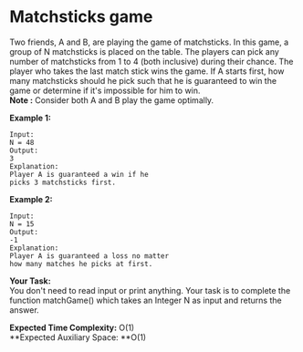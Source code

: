 # Matchsticks game

Two friends, A and B, are playing the game of matchsticks. In this game, a group of N matchsticks is placed on the table. The players can pick any number of matchsticks from 1 to 4 (both inclusive) during their chance. The player who takes the last match stick wins the game. If A starts first, how many matchsticks should he pick such that he is guaranteed to win the game or determine if it's impossible for him to win.<br>
**Note :** Consider both A and B play the game optimally.

 
**Example 1:**
```
Input:
N = 48
Output:
3
Explanation:
Player A is guaranteed a win if he
picks 3 matchsticks first.
```
**Example 2:**
```
Input:
N = 15
Output:
-1
Explanation:
Player A is guaranteed a loss no matter
how many matches he picks at first.
```

**Your Task:**<br>
You don't need to read input or print anything. Your task is to complete the function matchGame() which takes an Integer N as input and returns the answer.

 

**Expected Time Complexity:** O(1)<br>
**Expected Auxiliary Space: **O(1)
